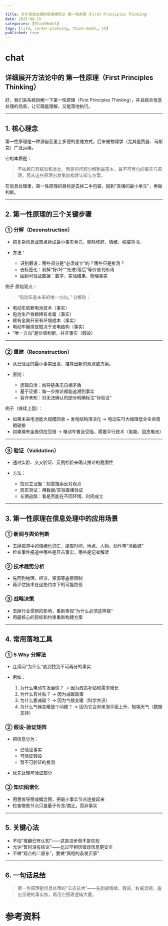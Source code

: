 ```yaml
---

title: 对于信息处理的思维模型之 第一性原理（First Principles Thinking）
date: 2025-08-15
categories: [ThinkModel]
tags: [life, career-planning, think-model, sh]
published: true
---
```




# chat

## 详细展开方法论中的 第一性原理（First Principles Thinking）

好，我们来系统拆解一下第一性原理（First Principles Thinking），并且结合信息处理的场景，让它既能理解，又能落地执行。

---

## 1. 核心理念

第一性原理是一种源自亚里士多德的思维方式，后来被物理学（尤其是费曼、马斯克）广泛运用。

它的本质是：

> 不依赖已有结论和类比，而是将问题分解到最基本、最不可再分的事实与原理，再从这些原理出发重新构建认知与方案。

在信息处理里，第一性原理的目标是去掉二手包装，回到“真相的最小单元”，再做判断。

---

## 2. 第一性原理的三个关键步骤

### ① 分解（Deconstruction）

* 把复杂信息或观点拆成最小事实单元，剔除修辞、情绪、权威背书。
* 方法：

  * 识别假设：哪些部分是“必须成立”的？哪些只是推测？
  * 去标签化：剥掉“好/坏”“先进/落后”等价值判断词
  * 回到可验证数据：数字、实验结果、物理事实

例子
原始观点：

> “电动车是未来的唯一方向。”
> 分解后：

* 电动车依赖电池技术（事实）
* 电池生产依赖稀有金属（事实）
* 稀有金属开采有环境成本（事实）
* 电动车碳排放取决于发电结构（事实）
* “唯一方向”是价值判断，并非事实（假设）

---

### ② 重建（Reconstruction）

* 从已验证的最小事实出发，推导出新的观点或方案。
* 原则：

  * 逻辑自洽：推导链条无自相矛盾
  * 基于证据：每一步推论都能追溯到事实
  * 容许未知：对无法确认的部分明确标注“待验证”

例子（继续上面）：

* 如果未来电池能大规模回收 + 发电结构清洁化 → 电动车可大幅降低全生命周期碳排
* 如果稀有金属供应受限 → 电动车普及受阻，需要平行技术（氢能、固态电池）

---

### ③ 验证（Validation）

* 通过实验、交叉验证、反例检验来确认推论的稳固性
* 方法：

  * 找对立证据：刻意搜索反对观点
  * 现实测试：用数据/实验直接验证
  * 长期追踪：看是否能在不同环境、时间成立

---

## 3. 第一性原理在信息处理中的应用场景

### ① 新闻与舆论判断

* 去掉报道中的情绪化词汇，提取时间、地点、人物、动作等“冷数据”
* 检查事件报道中哪些是目击事实，哪些是记者解读

### ② 技术趋势分析

* 先回到物理、经济、资源等底层限制
* 再评估技术在这些约束下的可能路径

### ③ 战略决策

* 去掉行业惯例的影响，重新审视“为什么必须这样做”
* 用最核心的目标和约束重新构建方案

---

## 4. 常用落地工具

### ① 5 Why 分解法

* 连续问“为什么”直到找到不可再分的事实
* 例如：

  1. 为什么电动车发展快？
     → 因为政策补贴和需求增长
  2. 为什么有补贴？
     → 因为减碳政策
  3. 为什么要减碳？
     → 因为气候变暖（科学共识）
  4. 为什么气候变暖是个问题？
     → 因为它会带来海平面上升、极端天气（数据支持）

### ② 假设-验证矩阵

* 把信息分为：

  * 已验证事实
  * 可验证假设
  * 暂不可验证的推测
* 优先处理可验证部分

### ③ 知识图谱化

* 用思维导图或概念图，把最小事实节点连接起来
* 检查哪些节点只是基于传言/类比，而非事实

---

## 5. 关键心法

* 不怕“推翻已有认知”——这是进步而不是失败
* 允许“暂时没有结论”——比过早相信错误信息更安全
* 不做“观点的二房东”，要做“真相的首发买家”

---

## 6. 一句话总结

> 第一性原理是信息处理的“去皮技术”——先剥掉情绪、假设、权威滤镜，露出坚硬的事实核，再用它搭建逻辑大厦。


# 参考资料

